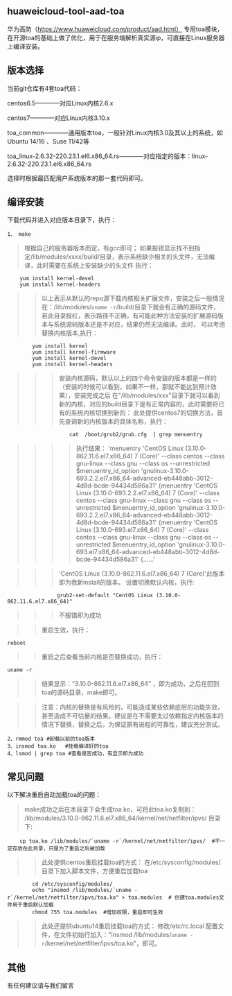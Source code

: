 huaweicloud-tool-aad-toa
------------------------

华为高防（https://www.huaweicloud.com/product/aad.html） 专用toa模块，在开源toa的基础上做了优化，用于在服务端解析真实源ip，可直接在Linux服务器上编译安装。



## 版本选择 ##
 
当前git仓库有4套toa代码：

centos6.5————对应Linux内核2.6.x

centos7————对应Linux内核3.10.x

toa_common————通用版本toa，一般针对Linux内核3.0及其以上的系统，如Ubuntu 14/16 、Suse 11/42等

toa_linux-2.6.32-220.23.1.el6.x86_64.rs————对应指定的版本：linux-2.6.32-220.23.1.el6.x86_64.rs

选择时根据最匹配用户系统版本的那一套代码即可。

## 编译安装 ##

 
下载代码并进入对应版本目录下，执行：
```shell
1、 make
```   


    

> 根据自己的服务器版本而定，有gcc即可；
如果报错显示找不到指定/lib/modules/xxxx/build/目录，表示系统缺少相关的头文件，无法编译，此时需要在系统上安装缺少的头文件
	执行：
	
```
	yum install kernel-devel  
	yum install kernel-headers
```
>>以上表示从默认的repo源下载内核相关扩展文件，安装之后一般情况在：/lib/modules/`uname -r`/build/目录下就会有正确的源码文件，若此目录报红，表示路径不正确，有可能此种方法安装的扩展源码版本与系统源码版本还是不对应，结果仍然无法编译。此时，
		可以考虑替换内核版本,执行：
		
```	
        yum install kernel
        yum install kernel-firmware
        yum install kernel-devel
        yum install kernel-headers
```
>>>安装内核源码，默认以上的四个命令安装的版本都是一样的（安装的时候可以看到，如果不一样，那就不能达到预计效果），安装完成之后                         在"/lib/modules/xxx"目录下就可以看到新的内核，对应的build目录下是有正常内容的，此时需要将已有的系统内核切换到新的：
		    此处提供centos7的切换方法，首先查询新的内核版本的具体名称，执行：
```
            	    cat  /boot/grub2/grub.cfg  | grep menuentry
```
>>>>执行结果：
                                'menuentry 'CentOS Linux (3.10.0-862.11.6.el7.x86_64) 7 (Core)' --class centos --class gnu-linux --class gnu --class os --unrestricted $menuentry_id_option 'gnulinux-3.10.0-693.2.2.el7.x86_64-advanced-eb448abb-3012-4d8d-bcde-94434d586a31' {menuentry 'CentOS Linux (3.10.0-693.2.2.el7.x86_64) 7 (Core)' --class centos --class gnu-linux --class gnu --class os --unrestricted $menuentry_id_option 'gnulinux-3.10.0-693.2.2.el7.x86_64-advanced-eb448abb-3012-4d8d-bcde-94434d586a31' {menuentry 'CentOS Linux (3.10.0-693.el7.x86_64) 7 (Core)' --class centos --class gnu-linux --class gnu --class os --unrestricted $menuentry_id_option 'gnulinux-3.10.0-693.el7.x86_64-advanced-eb448abb-3012-4d8d-bcde-94434d586a31' {......'
			        
>>>'CentOS Linux (3.10.0-862.11.6.el7.x86_64) 7 (Core)'此版本即为我新install的版本。
			        设置切换默认内核，执行:
```
 				grub2-set-default "CentOS Linux (3.10.0-862.11.6.el7.x86_64)"
```

>>>不报错即为成功

>>重启生效，执行：
```
reboot
```
>>重启之后查看当前内核是否替换成功，执行：
```
uname -r
```
>>结果显示：“3.10.0-862.11.6.el7.x86_64” ，即为成功，之后在回到toa的源码目录，make即可。
			
>>注意：内核的替换是有风险的，可能造成某些依赖底层的功能失效，甚至造成不可估量的结果。建议是在不需要太过依赖指定内核版本的情况下替换，替换之后，为保证原有进程的可靠性，建议充分测试。

```
2、rmmod toa #卸载以前的toa版本
3、insmod toa.ko   #挂载编译好的toa
4、lsmod | grep toa #查看是否成功，有显示即为成功
```
## 常见问题 ##
以下解决重启自动加载toa的问题：

>make成功之后在本目录下会生成toa.ko，可将此toa.ko复制到：
>/lib/modules/3.10.0-862.11.6.el7.x86_64/kernel/net/netfilter/ipvs/ 目录下:
```
	cp toa.ko /lib/modules/`uname -r`/kernel/net/netfilter/ipvs/  #不一定存放在此目录，只是为了重启之后被加载
```
>>此处提供centos重启挂载toa的方式：
>>在/etc/sysconfig/modules/目录下加入脚本文件，方便重启加载toa
```
		cd /etc/sysconfig/modules/
		echo "insmod /lib/modules/`uname -r`/kernel/net/netfilter/ipvs/toa.ko" > toa.modules  # 创建toa.modules文件用于重启默认加载
		chmod 755 toa.modules  #增加权限，重启即可生效
```

>>此处还提供ubuntu14重启挂载toa的方式：
>>修改/etc/rc.local 配置文件，在文件初始行加入："insmod /lib/modules/`uname -r`/kernel/net/netfilter/ipvs/toa.ko"，即可。
## 其他 ##
有任何建议请与我们留言
